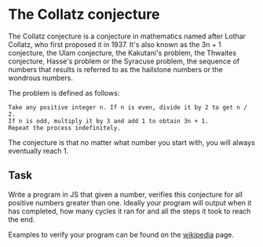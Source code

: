 # The Collatz conjecture
The Collatz conjecture is a conjecture in mathematics named after Lothar Collatz, who first proposed it in 1937. It's also known as the 3n + 1 conjecture, the Ulam conjecture, the Kakutani's problem, the Thwaites conjecture, Hasse's problem or the Syracuse problem, the sequence of numbers that results is referred to as the hailstone numbers or the wondrous numbers.

The problem is defined as follows:

```
Take any positive integer n. If n is even, divide it by 2 to get n / 2.
If n is odd, multiply it by 3 and add 1 to obtain 3n + 1.
Repeat the process indefinitely.
```
The conjecture is that no matter what number you start with, you will always eventually reach 1.

## Task
Write a program in JS that given a number, verifies this conjecture for all positive numbers greater than one. Ideally your program will output when it has completed, how many cycles it ran for and all the steps it took to reach the end.

Examples to verify your program can be found on the [wikipedia](https://en.wikipedia.org/wiki/Collatz_conjecture) page.
